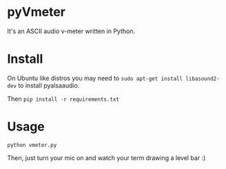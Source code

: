 pyVmeter
========

It's an ASCII audio v-meter written in Python.

# Install

On Ubuntu like distros you may need to ``sudo apt-get install libasound2-dev`` to install pyalsaaudio.

Then ``pip install -r requirements.txt``

# Usage


``python vmeter.py``

Then, just turn your mic on and watch your term drawing a level bar :)

